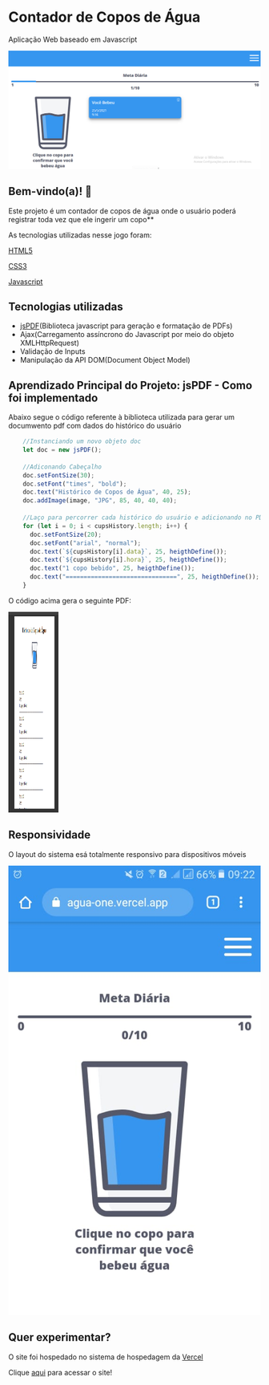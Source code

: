 # Contador de Copos de Água
 Aplicação Web baseado em Javascript

![Design preview for the Rock, Paper, Scissors coding challenge](https://github.com/Abraao2501/agua_count/blob/main/design%20desktop.PNG)

## Bem-vindo(a)! 👋

Este projeto é um contador de copos de água onde o usuário poderá registrar toda vez que ele ingerir um copo**

As tecnologias utilizadas nesse jogo foram:

[HTML5](https://developer.mozilla.org/en-US/docs/Web/Guide/HTML/HTML5)

[CSS3](https://developer.mozilla.org/pt-BR/docs/Web/CSS)

[Javascript](https://developer.mozilla.org/pt-BR/docs/Web/JavaScript)

## Tecnologias utilizadas

* [jsPDF](https://github.com/MrRio/jsPDF)(Biblioteca javascript para geração e formatação de PDFs)
* Ajax(Carregamento assíncrono do Javascript por meio do objeto XMLHttpRequest)
* Validação de Inputs
* Manipulação da API DOM(Document Object Model)

## Aprendizado Principal do Projeto: jsPDF - Como foi implementado

Abaixo segue o código referente à biblioteca utilizada para gerar um documwento pdf com dados do histórico do usuário

```javascript
    //Instanciando um novo objeto doc
    let doc = new jsPDF();

    //Adiconando Cabeçalho
    doc.setFontSize(30);
    doc.setFont("times", "bold");
    doc.text("Histórico de Copos de Água", 40, 25);
    doc.addImage(image, "JPG", 85, 40, 40, 40);

    //Laço para percorrer cada histórico do usuário e adicionando no PDF
    for (let i = 0; i < cupsHistory.length; i++) {
      doc.setFontSize(20);
      doc.setFont("arial", "normal");
      doc.text(`${cupsHistory[i].data}`, 25, heigthDefine());
      doc.text(`${cupsHistory[i].hora}`, 25, heigthDefine());
      doc.text("1 copo bebido", 25, heigthDefine());
      doc.text("===============================", 25, heigthDefine());
    }
```

O código acima gera o seguinte PDF:

<img src="https://github.com/Abraao2501/agua_count/blob/main/pdf.PNG" alt="PDF image" style="width:100px; height:400px;"/>

## Responsividade

O layout do sistema esá totalmente responsivo para dispositivos móveis


![Mobile Design](https://github.com/Abraao2501/agua_count/blob/main/design%20mobile.jpeg)

## Quer experimentar?

O site foi hospedado no sistema de hospedagem da [Vercel](https://vercel.com/)

Clique [aqui](https://agua-count.vercel.app/) para acessar o site!
